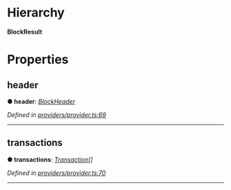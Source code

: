 

# Hierarchy

**BlockResult**

# Properties

<a id="header"></a>

##  header

**● header**: *[BlockHeader](_providers_provider_.blockheader.md)*

*Defined in [providers/provider.ts:69](https://github.com/nearprotocol/nearlib/blob/4fd2642/src.ts/providers/provider.ts#L69)*

___
<a id="transactions"></a>

##  transactions

**● transactions**: *[Transaction](_providers_provider_.transaction.md)[]*

*Defined in [providers/provider.ts:70](https://github.com/nearprotocol/nearlib/blob/4fd2642/src.ts/providers/provider.ts#L70)*

___

